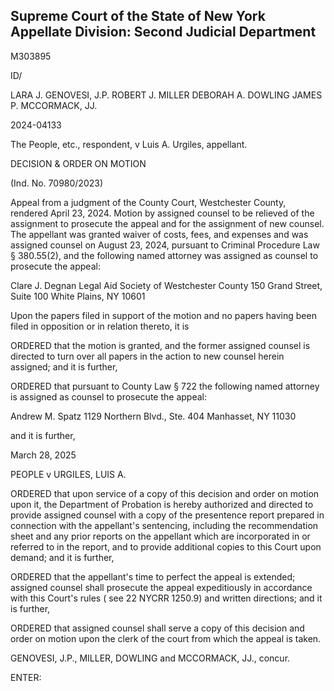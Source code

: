 ## Supreme Court of the State of New York Appellate Division: Second Judicial Department

M303895

ID/

LARA J. GENOVESI, J.P. ROBERT J. MILLER DEBORAH A. DOWLING JAMES P. MCCORMACK, JJ.

2024-04133

The People, etc., respondent, v Luis A. Urgiles, appellant.

DECISION &amp; ORDER ON MOTION

(Ind. No. 70980/2023)

Appeal from a judgment of the County Court, Westchester County, rendered April 23, 2024.  Motion by assigned counsel to be relieved of the assignment to prosecute the appeal and for the assignment of new counsel.  The appellant was granted waiver of costs, fees, and expenses and was assigned counsel on August 23, 2024, pursuant to Criminal Procedure Law § 380.55(2), and the following named attorney was assigned as counsel to prosecute the appeal:

Clare J. Degnan Legal Aid Society of Westchester County 150 Grand Street, Suite 100 White Plains, NY 10601

Upon the papers filed in support of the motion and no papers having been filed in opposition or in relation thereto, it is

ORDERED that the motion is granted, and the former assigned counsel is directed to turn over all papers in the action to new counsel herein assigned; and it is further,

ORDERED that pursuant to County Law § 722 the following named attorney is assigned as counsel to prosecute the appeal:

Andrew M. Spatz 1129 Northern Blvd., Ste. 404 Manhasset, NY 11030

and it is further,

March 28, 2025

PEOPLE v URGILES, LUIS A.

ORDERED that upon service of a copy of this decision and order on motion upon it, the Department of Probation is hereby authorized and directed to provide assigned counsel with a copy of the presentence report prepared in connection with the appellant's sentencing, including the recommendation sheet and any prior reports on the appellant which are incorporated in or referred to in the report, and to provide additional copies to this Court upon demand; and it is further,

ORDERED that the appellant's time to perfect the appeal is extended; assigned counsel shall prosecute the appeal expeditiously in accordance with this Court's rules ( see 22 NYCRR 1250.9) and written directions; and it is further,

ORDERED that assigned counsel shall serve a copy of this decision and order on motion upon the clerk of the court from which the appeal is taken.

GENOVESI, J.P., MILLER, DOWLING and MCCORMACK, JJ., concur.

ENTER:

<!-- image -->